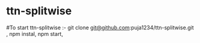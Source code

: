 # ttn-splitwise

#To start ttn-splitwise :- 
git clone git@github.com:puja1234/ttn-splitwise.git ,
npm instal,
npm start,
